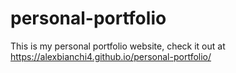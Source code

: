 # personal-portfolio

This is my personal portfolio website, check it out at https://alexbianchi4.github.io/personal-portfolio/

